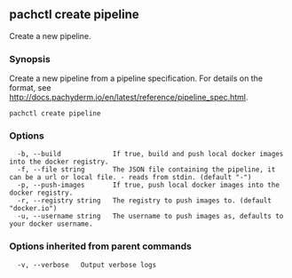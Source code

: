## pachctl create pipeline

Create a new pipeline.

### Synopsis


Create a new pipeline from a pipeline specification. For details on the format, see http://docs.pachyderm.io/en/latest/reference/pipeline_spec.html.

```
pachctl create pipeline
```

### Options

```
  -b, --build             If true, build and push local docker images into the docker registry.
  -f, --file string       The JSON file containing the pipeline, it can be a url or local file. - reads from stdin. (default "-")
  -p, --push-images       If true, push local docker images into the docker registry.
  -r, --registry string   The registry to push images to. (default "docker.io")
  -u, --username string   The username to push images as, defaults to your docker username.
```

### Options inherited from parent commands

```
  -v, --verbose   Output verbose logs
```

